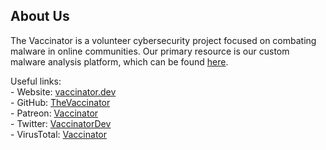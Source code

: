 ## About Us

The Vaccinator is a volunteer cybersecurity project focused on combating malware in online communities.
Our primary resource is our custom malware analysis platform, which can be found [here](https://sketchy.tel/).

Useful links: <br>
\- Website: [vaccinator.dev](https://vaccinator.dev) <br>
\- GitHub: [TheVaccinator](https://github.com/TheVaccinator) <br>
\- Patreon: [Vaccinator](https://patreon.com/Vaccinator) <br>
\- Twitter: [VaccinatorDev](https://twitter.com/VaccinatorDev) <br>
\- VirusTotal: [Vaccinator](https://virustotal.com/gui/user/Vaccinator) <br>
